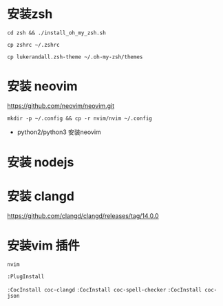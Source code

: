 
# 安装zsh

`cd zsh && ./install_oh_my_zsh.sh`

`cp zshrc ~/.zshrc`

`cp lukerandall.zsh-theme ~/.oh-my-zsh/themes`


# 安装 neovim
https://github.com/neovim/neovim.git

`mkdir -p ~/.config && cp -r nvim/nvim ~/.config`

* python2/python3 安装neovim

# 安装 nodejs

# 安装 clangd 
https://github.com/clangd/clangd/releases/tag/14.0.0

# 安装vim 插件

`nvim`

`:PlugInstall`

`:CocInstall coc-clangd`
`:CocInstall coc-spell-checker`
`:CocInstall coc-json`
